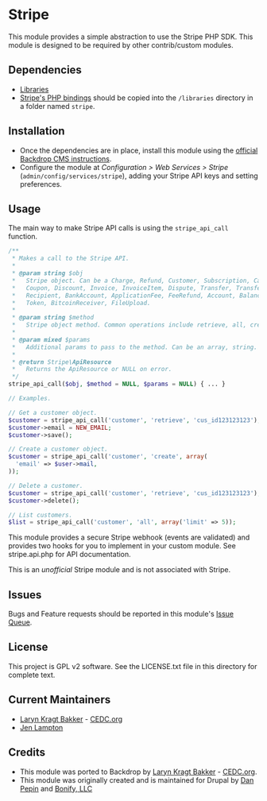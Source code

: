 # Stripe

This module provides a simple abstraction to use the Stripe PHP SDK. This
module is designed to be required by other contrib/custom modules.

## Dependencies

- [Libraries](https://github.com/backdrop-contrib/libraries)
- [Stripe's PHP bindings](https://github.com/stripe/stripe-php) should be
  copied into the `/libraries` directory in a folder named `stripe`.

## Installation

- Once the dependencies are in place, install this module using the [official
  Backdrop CMS instructions](https://backdropcms.org/guide/modules).
- Configure the module at *Configuration > Web Services > Stripe*
  (`admin/config/services/stripe`), adding your Stripe API keys and
  setting preferences.

## Usage

The main way to make Stripe API calls is using the `stripe_api_call` function.

```php
/**
 * Makes a call to the Stripe API.
 *
 * @param string $obj
 *   Stripe object. Can be a Charge, Refund, Customer, Subscription, Card, Plan,
 *   Coupon, Discount, Invoice, InvoiceItem, Dispute, Transfer, TransferReversal,
 *   Recipient, BankAccount, ApplicationFee, FeeRefund, Account, Balance, Event,
 *   Token, BitcoinReceiver, FileUpload.
 *
 * @param string $method
 *   Stripe object method. Common operations include retrieve, all, create,
 *
 * @param mixed $params
 *   Additional params to pass to the method. Can be an array, string.
 *
 * @return Stripe\ApiResource
 *   Returns the ApiResource or NULL on error.
 */
stripe_api_call($obj, $method = NULL, $params = NULL) { ... }

// Examples.

// Get a customer object.
$customer = stripe_api_call('customer', 'retrieve', 'cus_id123123123');
$customer->email = NEW_EMAIL;
$customer->save();

// Create a customer object.
$customer = stripe_api_call('customer', 'create', array(
  'email' => $user->mail,
));

// Delete a customer.
$customer = stripe_api_call('customer', 'retrieve', 'cus_id123123123');
$customer->delete();

// List customers.
$list = stripe_api_call('customer', 'all', array('limit' => 5));
```

This module provides a secure Stripe webhook (events are validated) and provides
two hooks for you to implement in your custom module. See stripe.api.php for API
documentation.


This is an *unofficial* Stripe module and is not associated with Stripe.

## Issues

Bugs and Feature requests should be reported in this module's
[Issue Queue](https://github.com/backdrop-contrib/stripe_api/issues).

## License

This project is GPL v2 software. See the LICENSE.txt file in this directory for
complete text.

## Current Maintainers

- [Laryn Kragt Bakker](https://github.com/laryn) - [CEDC.org](https://cedc.org)
- [Jen Lampton](https://github.com/jenlampton)

## Credits

 - This module was ported to Backdrop by
   [Laryn Kragt Bakker](https://github.com/laryn) -
   [CEDC.org](https://cedc.org).
 - This module was originally created and is maintained for Drupal by
   [Dan Pepin](https://github.com/donutdan4114) and
   [Bonify, LLC](http://bonify.io)

